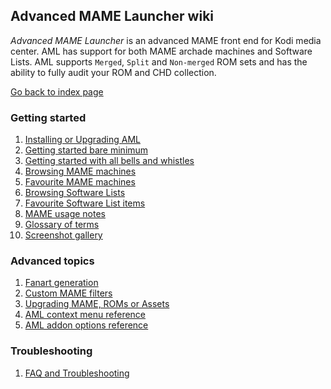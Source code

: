 ## Advanced MAME Launcher wiki

*Advanced MAME Launcher* is an advanced MAME front end for Kodi media center. AML has support for both
MAME archade machines and Software Lists. AML supports `Merged`, `Split` and `Non-merged` ROM sets and
has the ability to fully audit your ROM and CHD collection.

[Go back to index page](../)

### Getting started

 1. [Installing or Upgrading AML](Installing-or-Upgrading-AML)
 2. [Getting started bare minimum](Getting-started-bare-minimum)
 3. [Getting started with all bells and whistles](Getting-started-with-all-bells-and-whistles)
 4. [Browsing MAME machines](Browsing-MAME-machines)
 5. [Favourite MAME machines](Favourite-MAME-machines)
 6. [Browsing Software Lists](Browsing-Software-Lists)
 7. [Favourite Software List items](Favourite-Software-List-items)
 8. [MAME usage notes](MAME-usage-notes) 
 9. [Glossary of terms](Glossary-of-terms)
 10. [Screenshot gallery](Screenshot-gallery)

### Advanced topics

 1. [Fanart generation](Fanart-generation)
 2. [Custom MAME filters](Custom-MAME-filters)
 3. [Upgrading MAME, ROMs or Assets](Upgrading-MAME,-ROMs-or-Assets)
 4. [AML context menu reference](AML-context-menu-reference)
 5. [AML addon options reference](AML-addon-options-reference)

### Troubleshooting

 1. [FAQ and Troubleshooting](FAQ-and-Troubleshooting)

